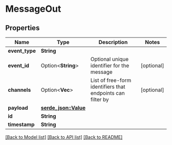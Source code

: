 # MessageOut

## Properties

Name | Type | Description | Notes
------------ | ------------- | ------------- | -------------
**event_type** | **String** |  | 
**event_id** | Option<**String**> | Optional unique identifier for the message | [optional]
**channels** | Option<**Vec<String>**> | List of free-form identifiers that endpoints can filter by | [optional]
**payload** | [**serde_json::Value**](.md) |  | 
**id** | **String** |  | 
**timestamp** | **String** |  | 

[[Back to Model list]](../README.md#documentation-for-models) [[Back to API list]](../README.md#documentation-for-api-endpoints) [[Back to README]](../README.md)


